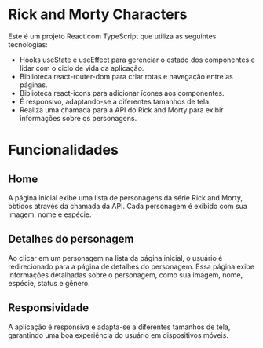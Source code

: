 # Rick and Morty Characters

Este é um projeto React com TypeScript que utiliza as seguintes tecnologias:

* Hooks useState e useEffect para gerenciar o estado dos componentes e lidar com o ciclo de vida da aplicação.
* Biblioteca react-router-dom para criar rotas e navegação entre as páginas.
* Biblioteca react-icons para adicionar ícones aos componentes.
 * É responsivo, adaptando-se a diferentes tamanhos de tela.
* Realiza uma chamada para a API do Rick and Morty para exibir informações sobre os personagens.


# Funcionalidades
## Home
A página inicial exibe uma lista de personagens da série Rick and Morty, obtidos através da chamada da API. Cada personagem é exibido com sua imagem, nome e espécie.

## Detalhes do personagem
Ao clicar em um personagem na lista da página inicial, o usuário é redirecionado para a página de detalhes do personagem. Essa página exibe informações detalhadas sobre o personagem, como sua imagem, nome, espécie, status e gênero.

## Responsividade
A aplicação é responsiva e adapta-se a diferentes tamanhos de tela, garantindo uma boa experiência do usuário em dispositivos móveis.


